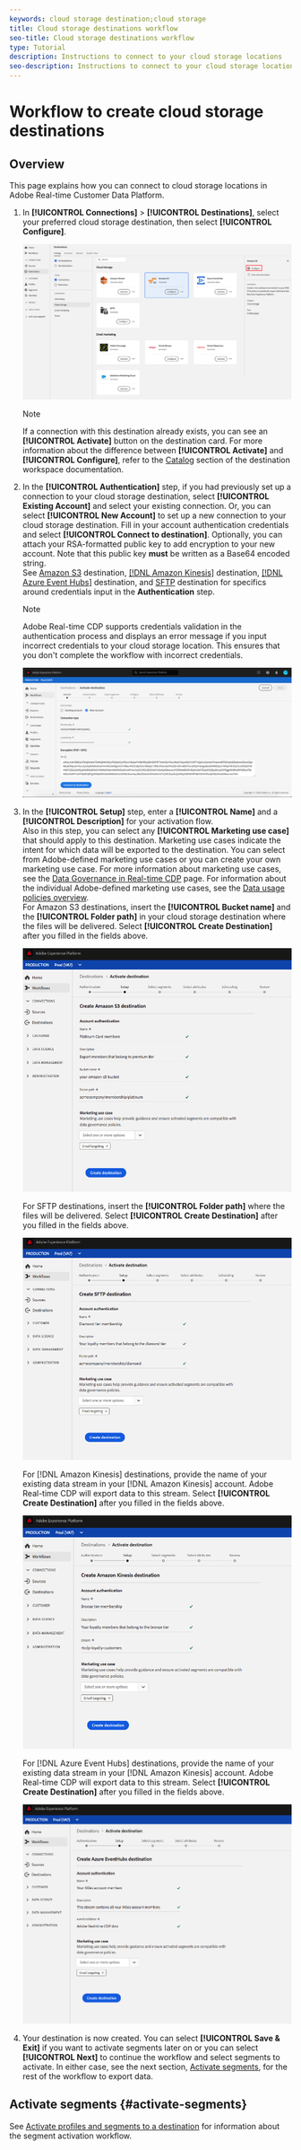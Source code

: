 ```yaml
---
keywords: cloud storage destination;cloud storage
title: Cloud storage destinations workflow
seo-title: Cloud storage destinations workflow
type: Tutorial
description: Instructions to connect to your cloud storage locations
seo-description: Instructions to connect to your cloud storage locations
---
```


# Workflow to create cloud storage destinations

## Overview

This page explains how you can connect to cloud storage locations in Adobe Real-time Customer Data Platform.

1. In **[!UICONTROL Connections]** > **[!UICONTROL Destinations]**, select your preferred cloud storage destination, then select **[!UICONTROL Configure]**.

    ![Connect to cloud storage destination](./assets/connect-cloud-destination.png)

    >[!NOTE]
    >
    >If a connection with this destination already exists, you can see an **[!UICONTROL Activate]** button on the destination card. For more information about the difference between **[!UICONTROL Activate]** and **[!UICONTROL Configure]**, refer to the [Catalog](/help/rtcdp/destinations/destinations-workspace.md#catalog) section of the destination workspace documentation.   

2. In the **[!UICONTROL Authentication]** step, if you had previously set up a connection to your cloud storage destination, select **[!UICONTROL Existing Account]** and select your existing connection. Or, you can select **[!UICONTROL New Account]** to set up a new connection to your cloud storage destination. Fill in your account authentication credentials and select **[!UICONTROL Connect to destination]**. Optionally, you can attach your RSA-formatted public key to add encryption to your new account. Note that this public key **must** be written as a Base64 encoded string. <br> See [Amazon S3](/help/rtcdp/destinations/amazon-s3-destination.md) destination, [[!DNL Amazon Kinesis]](/help/rtcdp/destinations/amazon-kinesis-destination.md) destination, [[!DNL Azure Event Hubs]](/help/rtcdp/destinations/azure-event-hubs-destination.md) destination, and [SFTP](/help/rtcdp/destinations/sftp-destination.md) destination for specifics around credentials input in the **Authentication** step.

    >[!NOTE]
    >
    >Adobe Real-time CDP supports credentials validation in the authentication process and displays an error message if you input incorrect credentials to your cloud storage location. This ensures that you don't complete the workflow with incorrect credentials.

    ![Connect to cloud storage destination - authentication step](./assets/csdw/destination-account.png)

3. In the **[!UICONTROL Setup]** step, enter a **[!UICONTROL Name]** and a **[!UICONTROL Description]** for your activation flow. <br> 
Also in this step, you can select any **[!UICONTROL Marketing use case]** that should apply to this destination. Marketing use cases indicate the intent for which data will be exported to the destination. You can select from Adobe-defined marketing use cases or you can create your own marketing use case. For more information about marketing use cases, see the [Data Governance in Real-time CDP](/help/rtcdp/privacy/data-governance-overview.md#destinations) page. For information about the individual Adobe-defined marketing use cases, see the [Data usage policies overview](/help/data-governance/policies/overview.md#core-actions). <br>
   For Amazon S3 destinations, insert the **[!UICONTROL Bucket name]** and the **[!UICONTROL Folder path]** in your cloud storage destination where the files will be delivered. Select **[!UICONTROL Create Destination]** after you filled in the fields above.

   ![Connect to Amazon S3 cloud storage destination - authentication step](./assets/amazon-s3-setup-step.png)

   For SFTP destinations, insert the **[!UICONTROL Folder path]** where the files will be delivered. Select **[!UICONTROL Create Destination]** after you filled in the fields above.

   ![Connect to SFTP cloud storage destination - authentication step](./assets/sftp-destinations-setup-step.png)

   For [!DNL Amazon Kinesis] destinations, provide the name of your existing data stream in your [!DNL Amazon Kinesis] account. Adobe Real-time CDP will export data to this stream. Select **[!UICONTROL Create Destination]** after you filled in the fields above.

   ![Connect to Kinesis cloud storage destination - authentication step](./assets/kinesis-destinations-setup-step.png)

   For [!DNL Azure Event Hubs] destinations, provide the name of your existing data stream in your [!DNL Amazon Kinesis] account. Adobe Real-time CDP will export data to this stream. Select **[!UICONTROL Create Destination]** after you filled in the fields above.

   ![Connect to Kinesis cloud storage destination - authentication step](./assets/eventhubs-destinations-setup-step.png)   

4. Your destination is now created. You can select **[!UICONTROL Save & Exit]** if you want to activate segments later on or you can select **[!UICONTROL Next]** to continue the workflow and select segments to activate. In either case, see the next section, [Activate segments](#activate-segments), for the rest of the workflow to export data.

## Activate segments {#activate-segments}

See [Activate profiles and segments to a destination](/help/rtcdp/destinations/activate-destinations.md) for information about the segment activation workflow.